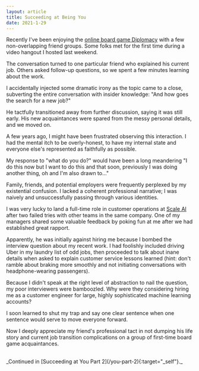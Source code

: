 ```yaml
---
layout: article
title: Succeeding at Being You
date: 2021-1-29
---
```


Recently I've been enjoying the [online board game Diplomacy](https://www.backstabbr.com/) with a few non-overlapping friend groups. Some folks met for the first time during a video hangout I hosted last weekend.

The conversation turned to one particular friend who explained his current job. Others asked follow-up questions, so we spent a few minutes learning about the work.

I accidentally injected some dramatic irony as the topic came to a close, subverting the entire conversation with insider knowledge: "And how goes the search for a new job?"

He tactfully transitioned away from further discussion, saying it was still early. His new acquaintances were spared from the messy personal details, and we moved on.

A few years ago, I might have been frustrated observing this interaction. I had the mental itch to be overly-honest, to have my internal state and everyone else's represented as faithfully as possible.

My response to "what do you do?" would have been a long meandering "I do this now but I want to do this and that soon, previously I was doing another thing, oh and I'm also drawn to..."

Family, friends, and potential employers were frequently perplexed by my existential confusion. I lacked a coherent professional narrative; I was naively and unsuccessfully passing through various identities.

I was very lucky to land a full-time role in customer operations at [Scale AI](https://scale.com) after two failed tries with other teams in the same company. One of my managers shared some valuable feedback by poking fun at me after we had established great rapport.

Apparently, he was initially against hiring me because I bombed the interview question about my recent work. I had foolishly included driving Uber in my laundry list of odd jobs, then proceeded to talk about inane details when asked to explain customer service lessons learned (hint: don't ramble about braking more smoothly and not initiating conversations with headphone-wearing passengers).

Because I didn't speak at the right level of abstraction to nail the question, my poor interviewers were bamboozled. Why were they considering hiring me as a customer engineer for large, highly sophisticated machine learning accounts?

I soon learned to shut my trap and say one clear sentence when one sentence would serve to move everyone forward.

Now I deeply appreciate my friend's professional tact in not dumping his life story and current job transition complications on a group of first-time board game acquaintances.

<br>
_Continued in [Succeeding at You Part 2](/you-part-2){:target="_self"}._
